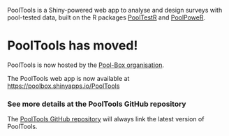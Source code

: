 PoolTools is a Shiny-powered web app to analyse and design surveys with 
pool-tested data, built on the R packages 
[PoolTestR](https://github.com/AngusMcLure/PoolTestR) and 
[PoolPoweR](https://github.com/AngusMcLure/PoolPoweR).

# PoolTools has moved! 

PoolTools is now hosted by the [Pool-Box organisation](https://github.com/Pool-Box).

The PoolTools web app is now available at https://poolbox.shinyapps.io/PoolTools

### See more details at the PoolTools GitHub repository 

The [PoolTools GitHub repository](https://github.com/AngusMcLure/PoolTools/)
will always link the latest version of PoolTools.
